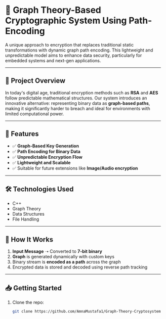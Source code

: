 # 🔐 Graph Theory-Based Cryptographic System Using Path-Encoding

A unique approach to encryption that replaces traditional static transformations with dynamic graph path encoding. This lightweight and unpredictable model aims to enhance data security, particularly for embedded systems and next-gen applications.

---

## 🧠 Project Overview

In today's digital age, traditional encryption methods such as **RSA** and **AES** follow predictable mathematical structures. Our system introduces an innovative alternative: representing binary data as **graph-based paths**, making it significantly harder to breach and ideal for environments with limited computational power.

---

## 📌 Features

- ✅ **Graph-Based Key Generation**
- ✅ **Path Encoding for Binary Data**
- ✅ **Unpredictable Encryption Flow**
- ✅ **Lightweight and Scalable**
- ✅ Suitable for future extensions like **Image/Audio encryption**

---

## 🛠 Technologies Used

- C++
- Graph Theory
- Data Structures
- File Handling

---

## 📂 How It Works

1. **Input Message** ➝ Converted to **7-bit binary**
2. **Graph** is generated dynamically with custom keys
3. Binary stream is **encoded as a path** across the graph
4. Encrypted data is stored and decoded using reverse path tracking

---

## 📥 Getting Started

1. Clone the repo:
   ```bash
   git clone https://github.com/AmnaMustafa1/Graph-Theory-Cryptosystem.git
